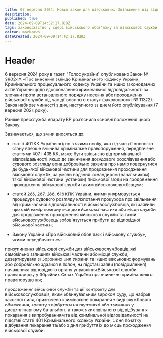 ```yaml
---
title: 07 вересня 2024: Новий закон для військових: Звільнення від відповідальності за самовільне залишення частини.
description: 
published: true
date: 2024-09-09T14:02:17.828Z
tags: законодавство у сфері військового обов'язку та військової служби
editor: markdown
dateCreated: 2024-09-09T14:02:17.828Z
---
```


# Header
6 вересня 2024 року в газеті "Голос україни" опубліковано Закон № 3902-IX «Про внесення змін до Кримінального кодексу України, Кримінального процесуального кодексу України та інших законодавчих актів України щодо вдосконалення кримінальної відповідальності за злочини проти встановленого порядку несення або проходження військової служби під час дії воєнного стану» (законопроєкт № 11322). Закон набирає чинності з дня, наступного за днем його опублікування (7 вересня 2024 року).

Раніше пресслужба Апарату ВР роз'яснила основні положення цього Закону.

Зазначається, що зміни вносяться до:

- статті 401 КК України згідно з якими особу, яка під час дії воєнного стану вперше вчинила кримінальне правопорушення, передбачене статтями 407 і 408 КК, може бути звільнено від кримінальної відповідальності, якщо до закінчення досудового розслідування або судового розгляду вона добровільно заявила про намір повернутися до будь-якої військової частини для продовження проходження військової служби, за умови надання командиром (начальником) такої військової частини (установи) письмової згоди на продовження проходження військової служби таким військовослужбовцем;

- статей 286, 287, 288, 616 КПК України, якими унормовується процедура судового розгляду клопотання прокурора про звільнення від кримінальної відповідальності військовослужбовців, які заявили про свій намір повернутися до військової частини або місця служби для продовження проходження військової служби та такий військовослужбовець зобов'язується прибути до відповідної військової частини;

- Закону України «Про військовий обов'язок і військову службу», якими передбачається:

призупинення військової служби для військовослужбовців, які самовільно залишили військові частини або місця служби, дезертирували зі Збройних Сил України та інших військових формувань або добровільно здалися в полон, на підставі заяви (повідомлення) начальника відповідного органу управління Військової служби правопорядку у Збройних Силах України про вчинення кримінального правопорушення;

продовження військової служби та дії контракту для військовослужбовців, яким обвинувальним вироком суду, що набрав законної сили, призначено кримінальне покарання у виді службового обмеження, арешту з відбуттям на гауптвахті або тримання у дисциплінарному батальйоні, а також яких звільнено від відбування покарання з випробуванням та від кримінальної відповідальності на підставі статті 401 Кримінального кодексу України, з дня початку відбування покарання та/або з дня прибуття їх до місць проходження військової служби.